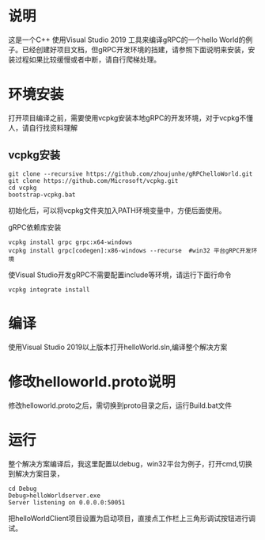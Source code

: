 # 说明
这是一个C++ 使用Visual Studio 2019 工具来编译gRPC的一个hello World的例子。已经创建好项目文档，但gRPC开发环境的挡建，请参照下面说明来安装，安装过程如果比较缓慢或者中断，请自行爬梯处理。

# 环境安装

打开项目编译之前，需要使用vcpkg安装本地gRPC的开发环境，对于vcpkg不懂人，请自行找资料理解
## vcpkg安装
```
git clone --recursive https://github.com/zhoujunhe/gRPChelloWorld.git
git clone https://github.com/Microsoft/vcpkg.git
cd vcpkg
bootstrap-vcpkg.bat
```

初始化后，可以将vcpkg文件夹加入PATH环境变量中，方便后面使用。

gRPC依赖库安装

```
vcpkg install grpc grpc:x64-windows
vcpkg install grpc[codegen]:x86-windows --recurse  #win32 平台gRPC开发环境
```

使Visual Studio开发gRPC不需要配置include等环境，请运行下面行命令
```
vcpkg integrate install
```

# 编译
使用Visual Studio 2019以上版本打开helloWorld.sln,编译整个解决方案


# 修改helloworld.proto说明

修改helloworld.proto之后，需切换到proto目录之后，运行Build.bat文件


# 运行

整个解决方案编译后，我这里配置以debug，win32平台为例子，打开cmd,切换到解决方案目录，

```
cd Debug
Debug>helloWorldserver.exe
Server listening on 0.0.0.0:50051
```
把helloWorldClient项目设置为启动项目，直接点工作栏上三角形调试按钮进行调试。


